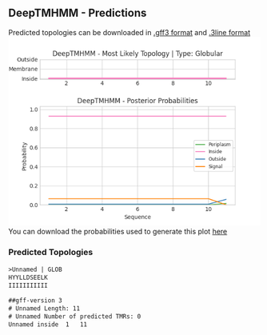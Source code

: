 ## DeepTMHMM - Predictions
Predicted topologies can be downloaded in [.gff3 format](TMRs.gff3) and [.3line format](predicted_topologies.3line)
![picture](plot.png)
You can download the probabilities used to generate this plot [here](Unnamed_probs.csv)
### Predicted Topologies
```
>Unnamed | GLOB
HYYLLDSEELK
IIIIIIIIIII

```


```
##gff-version 3
# Unnamed Length: 11
# Unnamed Number of predicted TMRs: 0
Unnamed	inside	1	11				

```
